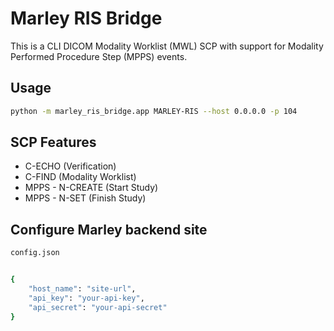 
# Marley RIS Bridge


This is a CLI DICOM Modality Worklist (MWL) SCP with support for Modality Performed Procedure Step (MPPS) events.

## Usage

```bash
python -m marley_ris_bridge.app MARLEY-RIS --host 0.0.0.0 -p 104
```

## SCP Features

- C-ECHO (Verification)
- C-FIND (Modality Worklist)
- MPPS - N-CREATE (Start Study)
- MPPS - N-SET (Finish Study)

## Configure Marley backend site

```bash
config.json


{
    "host_name": "site-url",
    "api_key": "your-api-key",
    "api_secret": "your-api-secret"
}
```
